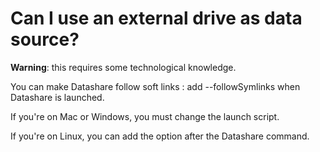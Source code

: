 # Can I use an external drive as data source?

**Warning**: this requires some technological knowledge.

You can make Datashare follow soft links : add --followSymlinks when Datashare is launched.

If you're on Mac or Windows, you must change the launch script.

If you're on Linux, you can add the option after the Datashare command.
